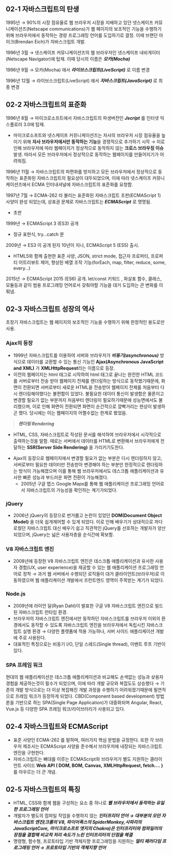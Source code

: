 ## 02-1 자바스크립트의 탄생

1995년 → 90%의 시장 점유율로 웹 브라우저 시장을 지배하고 있던 넷스케이프 커뮤니케이션즈(Netscape communications)가 웹 페이지의 보조적인 기능을 수행하기 위해 브라우저에서 동작하는 경량 프로그래밍 언어를 도입하기로 결정. 이때 브랜던 아이크(Brendan Eich)가 자바스크립트 개발.

1996년 3월 → 넷스케이프 커뮤니케이션즈의 웹 브라우저인 넷스케이프 내비게이터(Netscape Navigator)에 탑재. 이때 당시의 이름은 ***모카(Mocha)***

1996년 9월 → 모카(Mocha) 에서 ***라이브스크립트(LiveScript)*** 로 이름 변경

1996년 12월 → 라이브스크립트(LiveScript) 에서 ***자바스크립트(JavaScript)*** 로 최종 변경

## 02-2 자바스크립트의 표준화

1996년 8월 → 마이크로소프트에서 자바스크립트의 파생버전인 ***Jscript*** 를 인터넷 익스플로러 3.0에 탑재.

- 마이크로소프트와 넷스케이프 커뮤니케이션즈는 자사의 브라우저 시장 점유율을 높이기 위해 **자사 브라우저에서만 동작하는 기능**을 경쟁적으로 추가하기 시작 → 이로 인해 브라우저에 따라 웹페이지가 정상적으로 동작하지 않는 **크로스 브라우징 이슈** 발생. 따라서 모든 브라우저에서 정상적으로 동작하는 웹페이지를 만들어지기가 어려워짐.

1996년 11월 → 자바스크립트의 파편화를 방지하고 모든 브라우저에서 정상적으로 동작하는 표준화된 자바스크립트의 필요성이 대두되었으며, 이에 따라 넷스케이프 커뮤니케이션즈에서 ECMA 인터내셔널에 자바스크립트의 표준화를 요청함.

1997년 7월 → ECMA-262 라 불리는 표준화된 자바스크립트 초판(ECMAScript 1) 사양이 완성 되었는데, 상표권 문제로 자바스크립트는 ***ECMAScript*** 로 명명됨.

- 초판

1999년 → ECMAScript 3 (ES3) 공개

- 정규 표현식, try…catch 문

2009년 → ES3 이 공개 된지 10년이 지나, ECMAScript 5 (ES5) 출시. 

- HTML5와 함께 출현한 표준 사양, JSON, strict mode, 접근자 프로퍼티, 프로퍼티 어트리뷰트 제어, 향상된 배열 조작 기능(forEach, map, filter, reduce, some, every…)

2015년 → ECMAScript 2015 (ES6) 공개. let/const 키워드 , 화살표 함수, 클래스, 모듈등과 같이 범용  프로그래밍 언어로서 갖춰야할 기능을 대거 도입하는 큰 변화를 이뤄냄. 

## 02-3 자바스크립트 성장의 역사

초창기 자바스크립트는 웹 페이지의 보조적인 기능을 수행하기 위해 한정적인 용도로만 사용.

### Ajax의 등장

- 1999년 자바스크립트를 이용하여 서버와 브라우저가 ***비동기(asynchronous)*** 방식으로 데이터를 교환할 수 있는 통신 기능인 **Ajax(Asynchronous JavaScript and XML)** 가 **XMLHttpRequest**라는 이름으로 등장.
- 이전의 웹페이지는 html 태그로 시작하여 html 태그로 끝나는 완전한 HTML 코드를 서버로부터 전송 받아 웹페이지 전체를 렌더링하는 방식으로 동작했기때문에, 화면이 전환되면 서버로부터 새로운 HTML을 전송받아 웹페이지 전체를 처음부터 다시 렌더링해야했다는 불편함이 있었다. 불필요한 데이터 통신이 발생함은 물론이고 변경할 필요가 없는 부분까지 처음부터 렌더링이 필요하기때문에 성능면에서도 불리했으며, 이로 인해 화면이 전환되면 화면이 순간적으로 깜빡거리는 현상이 발생하곤 했다. 당시에는 이는 웹페이지의 어쩔수없는 한계로 봤었음.

> ***렌더링 Rendering***
- HTML, CSS, 자바스크립트로 작성된 문서를 해석하여 브라우저에서 시각적으로 출력하는것을 말함. 때로는 서버에서 데이터를 HTML로 변환해서 브라우저에게 전달하는 **SSR(Server Side Rendering)** 을 가리키기도한다.
> 
- Ajax의 등장으로 웹페이지에서 변경할 필요가 없는 부분은 다시 렌더링하지 않고, 서버로부터 필요한 데이터만 전송받아 변경해야 하는 부분만 한정적으로 렌더링하는 방식이 가능해졌으며 이를 통해 웹 브라우저에서도 데스크톱 애플리케이션과 유사한 빠른 성능과 부드러운 화면 전환이 가능해졌다.
    - 2005년 구글 맵스 Google Maps를 통해 웹 애플리케이션 프로그래밍 언어로서 자바스크립트의 가능성을 확인하는 계기가되었다.

### jQuery

- 2006년 jQuery의 등장으로 번거롭고 논란이 있었던 **DOM(Document Object Model)** 을 더욱 쉽게제어할 수 있게 되었다. 이로 인해 배우기가 상대적으로  까다로웠던 자바스크립트 대신 배우기 쉽고 직관적인 jQuery를 선호하는 개발자가 양산되었으며, jQuery는 넓은 사용자층을 순식간에 확보함.

### V8 자바스크립트 엔진

- 2008년에 등장한 V8 자바스크립트 엔진은 데스크톱 애플리케이션과 유사한 사용자 경험(UX, user experience)을 제공할 수 있는 웹 애플리케이션 프로그래밍 언어로 정착 → 과거 웹 서버에서 수행되던 로직들이 대거 클라이언트(브라우저)로 이동하였으며 웹 애플리케이션 개발에서 프런트엔드 영역이 주목받는 계기가 되었다.

### Node.js

- 2009년에 라이언 달(Ryan Dahl)이 발표한 구글 V8 자바스크립트 엔진으로 빌드된 자바스크립트 런타임 환경.
- 브라우저의 자바스크립트 엔진에서만 동작하던 자바스크립트를 브라우저 이외의 환경에서도 동작할 수 있도록 자바스크립트 엔진을 브라우저에서 독립시킨 자바스크립트 실행 환경 → 다양한 플랫폼에 적용 가능하나, 서버 사이드 애플리케이션 개발에 주로 사용된다.
- 대표적인 특징으로는 비동기 I/O, 단일 스레드(Single thread), 이벤트 루프 기반이 있다.

### SPA 프레임 워크

현대의 웹 애플리케이션은 데스크톱 애플리케이션과 비교해도 손색없는 성능과 샂용자 경험을 제공하는것이 필수가 되었으며, 이에 따라 개발 규모와 복잡도도 상승했다 → 기존의 개발 방식으로는 더 이상 복잡해진 개발 과정을 수행하기 어려워졌기때문에 필연적으로 프레임 워크가 등장하게 되었다. CBD(Component based development) 방법론을 기반으로 하는 SPA(Single Page Application)가 대중화되며 Angular, React, Vue.js 등 다양한 SPA 프레임 워크/라이브러리가 사용되고 있다.

## 02-4 자바스크립트와 ECMAScript

- 표준 사양인 ECMA-262 를 말하며, 여러가지 핵심 문법을 규정한다. 또한 각 브라우저 제조사는 ECMAScript 사양을 준수해서 브라우저에 내장되는 자바스크립트 엔진을 구현한다.
- 자바스크립트는 뼈대를 이루는 ECMAScript와 브라우저가 별도 지원하는 클라이언트 사이드 **Web API ( DOM, BOM, Canvas, XMLHttpRequest, fetch…. )** 를 아우르는 더 큰 개념.

## 02-5 자바스크립트의 특징

- HTML, CSS와 함께 웹을 구성하는 요소 중 하나로 ***웹 브라우저에서 동작하는 유일한 프로그래밍 언어***
- 개발자가 별도의 컴파일 작업을 수행하지 않는 ***인터프리터 언어 → 대부분의 모던 자바스크립트 엔진(크롬의 V8, 파이어폭스의 SpiderMonkey,사파리의 JavaScriptCore, 마이크로소프트 엣지의 Chakra)은 인터프리터와 컴파일러의 장점을 결합해 비교적 처리 속도가 느린 인터프리터의 단점을 해결***
- 명령형, 함수형, 프로토타입 기반 객체지향 프로그래밍을 지원하는 ***멀티 패러다임 프로그래밍 언어 → 프로토타입 기반의 객체지향 언어***
